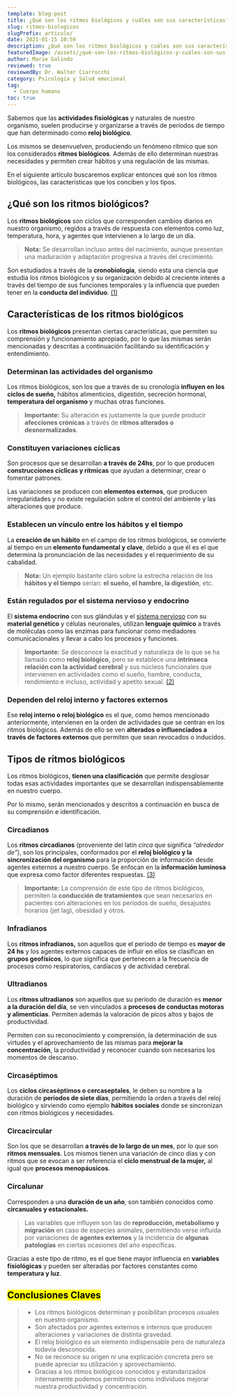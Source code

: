 ```yaml
---
template: blog-post
title: ¿Qué son los ritmos biológicos y cuáles son sus características?
slug: ritmos-biologicos
slugPrefix: articulo/
date: 2021-01-15 10:59
description: ¿Qué son los ritmos biológicos y cuáles son sus características?
featuredImage: /assets/¿qué-son-los-ritmos-biológicos-y-cuáles-son-sus-características_.jpg
author: Marie Galindo
reviewed: true
reviewedBy: Dr. Walter Ciarrocchi
category: Psicología y Salud emocional
tag:
  - Cuerpo humano
toc: true
---
```

<!--StartFragment-->

Sabemos que las **actividades fisiológicas** y naturales de nuestro organismo, suelen producirse y organizarse a través de períodos de tiempo que han determinado como **reloj biológico**.

Los mismos se desenvuelven, produciendo un fenómeno rítmico que son los considerados **ritmos biológicos**. Además de ello determinan nuestras necesidades y permiten crear hábitos y una regulación de las mismas.

En el siguiente artículo buscaremos explicar entonces qué son los ritmos biológicos, las características que los conciben y los tipos.

## ¿Qué son los ritmos biológicos?

Los **ritmos biológicos** son ciclos que corresponden cambios diarios en nuestro organismo, regidos a través de respuesta con elementos como luz, temperatura, hora, y agentes que intervienen a lo largo de un día.

> **Nota:** Se desarrollan incluso antes del nacimiento, aunque presentan una maduración y adaptación progresiva a través del crecimiento.

Son estudiados a través de la **cronobiología**, siendo esta una ciencia que estudia los ritmos biológicos y su organización debido al creciente interés a través del tiempo de sus funciones temporales y la influencia que pueden tener en la **conducta del individuo**. [(1)](https://www.medigraphic.com/pdfs/facmed/un-2007/un076e.pdf)

## Características de los ritmos biológicos

Los **ritmos biológicos** presentan ciertas características, que permiten su comprensión y funcionamiento apropiado, por lo que las mismas serán mencionadas y descritas a continuación facilitando su identificación y entendimiento.

### Determinan las actividades del organismo

Los ritmos biológicos, son los que a través de su cronología **influyen en los ciclos de sueño,** hábitos alimenticios, digestión, secreción hormonal, **temperatura del organismo** y muchas otras funciones.

> **Importante:** Su alteración es justamente la que puede producir **afecciones crónicas** a través de **ritmos alterados o desnormalizados**.

### Constituyen variaciones cíclicas

Son procesos que se desarrollan **a través de 24hs**, por lo que producen **construcciones cíclicas y rítmicas** que ayudan a determinar, crear o fomentar patrones.

Las variaciones se producen con **elementos externos**, que producen irregularidades y no existe regulación sobre el control del ambiente y las alteraciones que produce.

### Establecen un vínculo entre los hábitos y el tiempo

La **creación de un hábito** en el campo de los ritmos biológicos, se convierte al tiempo en un **elemento fundamental y clave**, debido a que él es el que determina la pronunciación de las necesidades y el requerimiento de su cabalidad.

> **Nota:** Un ejemplo bastante claro sobre la estrecha relación de los **hábitos y el tiempo** serían: **el sueño, el hambre, la digestión**, etc.

### Están regulados por el sistema nervioso y endocrino

El **sistema endocrino** con sus glándulas y el [sistema nervioso](https://tuinfosalud.com/articulos/partes-del-sistema-nervioso-central) con su **material genético** y células neuronales, utilizan **lenguaje químico** a través de moléculas como las enzimas para funcionar como mediadores comunicacionales y llevar a cabo los procesos y funciones.

> **Importante:** Se desconoce la exactitud y naturaleza de lo que se ha llamado como **reloj biológico,** pero se establece una **intrínseca relación con la actividad cerebral** y sus núcleos funcionales que intervienen en actividades como el sueño, hambre, conducta, rendimiento e incluso, actividad y apetito sexual. [(2)](https://asociacioneducar.com/cerebro-reloj-biologico)

### Dependen del reloj interno y factores externos

Ese **reloj interno o reloj biológico** es el que, como hemos mencionado anteriormente, intervienen en la orden de actividades que se centran en los ritmos biológicos. Además de ello se ven **alterados o influenciados a través de factores externos** que permiten que sean revocados o inducidos.

## Tipos de ritmos biológicos

Los ritmos biológicos, **tienen una clasificación** que permite desglosar todas esas actividades importantes que se desarrollan indispensablemente en nuestro cuerpo.

Por lo mismo, serán mencionados y descritos a continuación en busca de su comprensión e identificación.

### Circadianos

Los **ritmos circadianos** (proveniente del latín *circa* que significa *“alrededor de”*), son los principales, conformados por el **reloj biológico y la sincronización del organismo** para la proporción de información desde agentes externos a nuestro cuerpo. Se enfocan en la **información luminosa** que expresa como factor diferentes respuestas. [(3)](https://www.medigraphic.com/pdfs/facmed/un-2007/un076e.pdf)

> **Importante:** La comprensión de este tipo de ritmos biológicos, permiten la **conducción de tratamientos** que sean necesarios en pacientes con alteraciones en los períodos de sueño, desajustes horarios (jet lag), obesidad y otros.

### Infradianos

Los **ritmos infradianos,** son aquellos que el período de tiempo es **mayor de 24 hs** y los agentes externos capaces de influir en ellos se clasifican en **grupos geofísicos**, lo que significa que pertenecen a la frecuencia de procesos como respiratorios, cardíacos y de actividad cerebral.

### Ultradianos

Los **ritmos ultradianos** son aquellos que su período de duración es **menor a la duración del día**, se ven vinculados a **procesos de conductas motoras y alimenticias**. Permiten además la valoración de picos altos y bajos de productividad.

Permiten con su reconocimiento y comprensión, la determinación de sus virtudes y el aprovechamiento de las mismas para **mejorar la concentración**, la productividad y reconocer cuando son necesarios los momentos de descanso.

### Circaséptimos

Los **ciclos circaséptimos o cercaseptales**, le deben su nombre a la duración de **períodos de siete días**, permitiendo la orden a través del reloj biológico y sirviendo como ejemplo **hábitos sociales** donde se sincronizan con ritmos biológicos y necesidades.

### Circacircular

Son los que se desarrollan **a través de lo largo de un mes**, por lo que son **ritmos mensuales**. Los mismos tienen una variación de cinco días y con ritmos que se evocan a ser referencia el **ciclo menstrual de la mujer,** al igual que **procesos menopáusicos**.

### Circalunar

Corresponden a una **duración de un año**, son también conocidos como **circanuales y estacionales.**

> Las variables que influyen son las de **reproducción, metabolismo y migración** en caso de especies animales, permitiendo verse influida por variaciones de **agentes externos** y la incidencia de **algunas patologías** en ciertas ocasiones del año específicas.

Gracias a este tipo de ritmo, es el que tiene mayor influencia en **variables fisiológicas** y pueden ser alteradas por factores constantes como **temperatura y luz**.

## <mark>Conclusiones Claves</mark>

> * Los ritmos biológicos determinan y posibilitan procesos usuales en nuestro organismo.
> * Son afectados por agentes externos e internos que producen alteraciones y variaciones de distinta gravedad.
> * El reloj biológico es un elemento indispensable pero de naturaleza todavía desconocida.
> * No se reconoce su origen ni una explicación concreta pero se puede apreciar su utilización y aprovechamiento.
> * Gracias a los ritmos biológicos conocidos y estandarizados internamente podemos permitirnos como individuos mejorar nuestra productividad y concentración.

<!--StartFragment-->